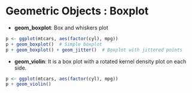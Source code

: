 Geometric Objects : Boxplot
=============

* **geom_boxplot**: Box and whiskers plot
```R
p <- ggplot(mtcars, aes(factor(cyl), mpg))
p + geom_boxplot()  # Simple boxplot
p + geom_boxplot() + geom_jitter()  # Boxplot with jittered points
```

* **geom_violin**: It is a box plot with a rotated kernel density plot on each side.
```R
p <- ggplot(mtcars, aes(factor(cyl), mpg))
p + geom_violin()
```
